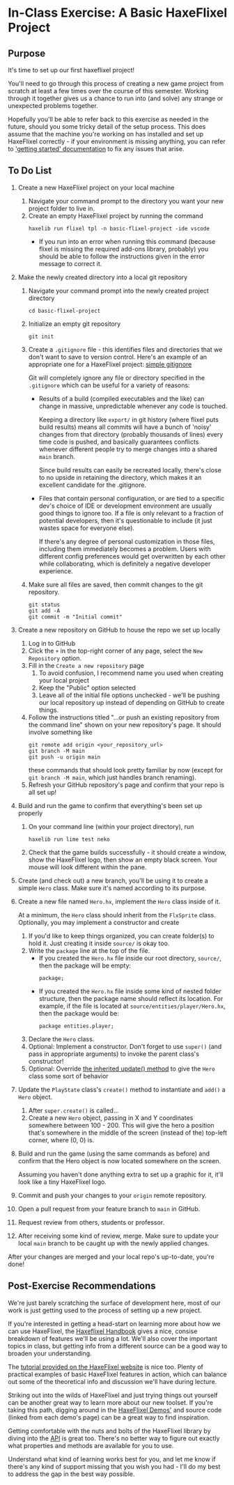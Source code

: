 # In-Class Exercise: A Basic HaxeFlixel Project

## Purpose
It's time to set up our first haxeflixel project! 

You'll need to go through this process of creating a new game project from scratch at least a few
times over the course of this semester. Working through it together gives us a chance to run into
(and solve) any strange or unexpected problems together. 

Hopefully you'll be able to refer back to this exercise as needed in the future, should you some
tricky detail of the setup process. This does assume that the machine you're working on has 
installed and set up HaxeFlixel correctly - if your environment is missing anything, you can
refer to ['getting started' documentation](https://haxeflixel.com/documentation/getting-started/)
to fix any issues that arise.

## To Do List
 1. Create a new HaxeFlixel project on your local machine
    1. Navigate your command prompt to the directory you want your new project folder to live in.
    2. Create an empty HaxeFlixel project by running the command
       ```
       haxelib run flixel tpl -n basic-flixel-project -ide vscode
       ```
       * If you run into an error when running this command (because flixel is missing the required
        add-ons library, probably) you should be able to follow the instructions given in the error
        message to correct it.

 2. Make the newly created directory into a local git repository
    1. Navigate your command prompt into the newly created project directory
       ```
       cd basic-flixel-project
       ```
    2. Initialize an empty git repository
       ```
       git init
       ```
    3. Create a `.gitignore` file - this identifies files and directories that we don't want to 
       save to version control. Here's an example of an appropriate one for a HaxeFlixel project:
       [simple gitignore](https://github.com/SamBumgardner/csc-303-game-2021/blob/main/.gitignore)

       Git will completely ignore any file or directory specified in the `.gitignore` which can be
       useful for a variety of reasons:
       * Results of a build (compiled executables and the like) can change in massive, unpredictable
         whenever any code is touched. 
         
         Keeping a directory like `export/` in git history (where flixel puts build results) means 
         all commits will have a bunch of 'noisy' changes from that directory (probably thousands of
         lines) every time code is pushed, and basically guarantees conflicts whenever different
         people try to merge changes into a shared `main` branch.

         Since build results can easily be recreated locally, there's close to no upside in 
         retaining the directory, which makes it an excellent candidate for the .gitignore.

       * Files that contain personal configuration, or are tied to a specific dev's choice of IDE
         or development environment are usually good things to ignore too. If a file is only 
         relevant to a fraction of potential developers, then it's questionable to include (it just
         wastes space for everyone else). 

         If there's any degree of personal customization in those files, including them immediately
         becomes a problem. Users with different config preferences would get overwritten by each
         other while collaborating, which is definitely a negative developer experience.
    4. Make sure all files are saved, then commit changes to the git repository.
       ```
       git status
       git add -A
       git commit -m "Initial commit"
       ```

 3. Create a new repository on GitHub to house the repo we set up locally
    1. Log in to GitHub
    2. Click the `+` in the top-right corner of any page, select the `New Repository` option.
    3. Fill in the `Create a new repository` page
       1. To avoid confusion, I recommend name you used when creating your local project
       2. Keep the "Public" option selected
       3. Leave all of the initial file options unchecked - we'll be pushing our local repository
          up instead of depending on GitHub to create things.
    4. Follow the instructions titled "...or push an existing repository from the command line" 
       shown on your new repository's page. It should involve something like
       ```
       git remote add origin <your_repository_url>
       git branch -M main
       git push -u origin main
       ```
       these commands that should look pretty familiar by now (except for `git branch -M main`, 
       which just handles branch renaming).
    5. Refresh your GitHub repository's page and confirm that your repo is all set up!

 4. Build and run the game to confirm that everything's been set up properly
    1. On your command line (within your project directory), run 
       ```
       haxelib run lime test neko
       ```
    2. Check that the game builds successfully - it should create a window, show the HaxeFlixel
       logo, then show an empty black screen. Your mouse will look different within the pane.

 5. Create (and check out) a new branch, you'll be using it to create a simple `Hero` class. Make 
    sure it's named according to its purpose.

 6. Create a new file named `Hero.hx`, implement the `Hero` class inside of it. 
 
    At a minimum, the `Hero` class should inherit from the `FlxSprite` class. Optionally, you may
    implement a constructor and create
    1. If you'd like to keep things organized, you can create folder(s) to hold it. Just creating
       it inside `source/` is okay too.
    2. Write the `package` line at the top of the file.
       * If you created the `Hero.hx` file inside our root directory, `source/`, then the package 
         will be empty:
         ```
         package;
         ```
       * If you created the `Hero.hx` file inside some kind of nested folder structure, then the
         package name should reflect its location. For example, if the file is located at 
         `source/entities/player/Hero.hx`, then the package would be:
         ```
         package entities.player;
         ```
    3. Declare the `Hero` class.
    4. Optional: Implement a constructor. Don't forget to use `super()` (and pass in appropriate 
       arguments) to invoke the parent class's constructor!
    1. Optional: Override [the inherited update() method](https://api.haxeflixel.com/flixel/FlxBasic.html#update)
       to give the `Hero` class some sort of behavior

 7. Update the `PlayState` class's `create()` method to instantiate and `add()` a `Hero` object.
    1. After `super.create()` is called...
    2. Create a new `Hero` object, passing in X and Y coordinates somewhere between 100 - 200. This
       will give the hero a position that's somewhere in the middle of the screen (instead of the)
       top-left corner, where (0, 0) is.

 8. Build and run the game (using the same commands as before) and confirm that the Hero object is 
    now located somewhere on the screen.
    
    Assuming you haven't done anything extra to set up a graphic for it, it'll look like a tiny
    HaxeFlixel logo.

 9. Commit and push your changes to your `origin` remote repository.
   
 10. Open a pull request from your feature branch to `main` in GitHub.

 11. Request review from others, students or professor.

 12. After receiving some kind of review, merge. Make sure to update your local `main` branch to be
     caught up with the newly applied changes.

After your changes are merged and your local repo's up-to-date, you're done!

## Post-Exercise Recommendations
We're just barely scratching the surface of development here, most of our work is just getting used
to the process of setting up a new project. 

If you're interested in getting a head-start on learning more about how we can use HaxeFlixel, the
[Haxeflixel Handbook](https://haxeflixel.com/documentation/haxeflixel-handbook/) gives a nice, 
consise breakdown of features we'll be using a lot. We'll also cover the important topics in class,
but getting info from a different source can be a good way to broaden your understanding.

The [tutorial provided on the HaxeFlixel website](https://haxeflixel.com/documentation/tutorial/) 
is nice too. Plenty of practical examples of basic HaxeFlixel features in action, which can 
balance out some of the theoretical info and discussion we'll have during lecture. 

Striking out into the wilds of HaxeFlixel and just trying things out yourself can be another great
way to learn more about our new toolset. If you're taking this path, digging around in the 
[HaxeFlixel Demos'](https://haxeflixel.com/demos/) and source code (linked from each demo's page)
can be a great way to find inspiration. 

Getting comfortable with the nuts and bolts of the HaxeFlixel library by diving into the 
[API](https://api.haxeflixel.com/) is great too. There's no better way to figure out exactly what 
properties and methods are available for you to use.

Understand what kind of learning works best for you, and let me know if there's any kind of support 
missing that you wish you had - I'll do my best to address the gap in the best way possible.

